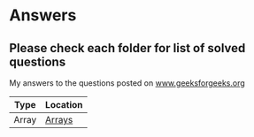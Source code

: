 # Answers

## Please check each folder for list of solved questions
My answers to the questions posted on www.geeksforgeeks.org

 Type | Location
-------|---------
Array | [Arrays](./Arrays)
